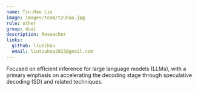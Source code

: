```yaml
---
name: Tzu-Hao Liu
image: images/team/tzuhao.jpg
role: other
group: dual
description: Reseacher
links:
  github: liuzihau
  email: liutzuhao2023@gmail.com
---
```

Focused on efficient inference for large language models (LLMs), with a primary emphasis on accelerating the decoding stage through speculative decoding (SD) and related techniques.